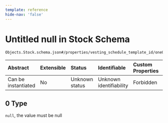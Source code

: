 ```yaml
---
template: reference
hide-nav: 'false'
---
```


# Untitled null in Stock Schema

```txt
Objects.Stock.schema.json#/properties/vesting_schedule_template_id/oneOf/0
```



| Abstract            | Extensible | Status         | Identifiable            | Custom Properties | Additional Properties | Access Restrictions | Defined In                                                                |
| :------------------ | :--------- | :------------- | :---------------------- | :---------------- | :-------------------- | :------------------ | :------------------------------------------------------------------------ |
| Can be instantiated | No         | Unknown status | Unknown identifiability | Forbidden         | Allowed               | none                | [Stock.schema.json*](../objects/Stock.schema.json "open original schema") |

## 0 Type

`null`, the value must be null
